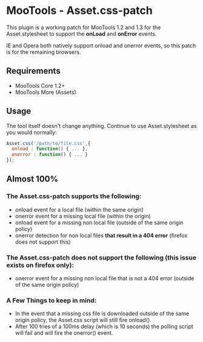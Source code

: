 # MooTools - Asset.css-patch

This plugin is a working patch for MooTools 1.2 and 1.3 for the Asset.stylesheet to support the **onLoad** and **onError** events.

IE and Opera both natively support onload and onerror events, so this patch is for the remaining browsers.

## Requirements

- MooTools Core 1.2+
- MooTools More (Assets)

## Usage

The tool itself doesn't change anything. Continue to use Asset.stylesheet as you would normally:

```javascript
Asset.css('/path/to/file.css',{
  onload : function() { ... },
  onerror : function() { ... }
});
```

## Almost 100%

### The Asset.css-patch supports the following:

- onload event for a local file (within the same origin)
- onerror event for a missing local file (within the origin)
- onload event for a missing non local file (outside of the same origin policy)
- onerror detection for non local files **that result in a 404 error** (firefox does not support this)

### The Asset.css-patch **does not support** the following (this issue exists on firefox only):

- onerror event for a missing non local file that is not a 404 error (outside of the same origin policy)


### A Few Things to keep in mind:

- In the event that a missing css file is downloaded outside of the same origin policy, the Asset.css script will still fire onload().
- After 100 tries of a 100ms delay (which is 10 seconds) the polling script will fail and will fire the onerror() event.
